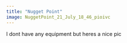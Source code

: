 ```yaml
---
title: "Nugget Point"
image: NuggetPoint_21_July_18_46_pioivc
---
```


I dont have any equipment but heres a nice pic
